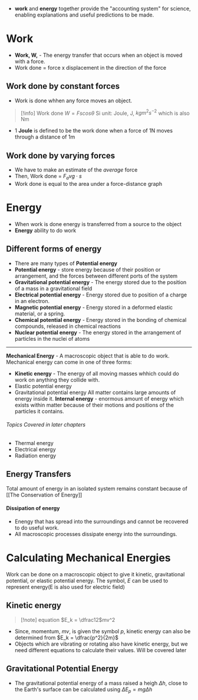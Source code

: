 - **work** and **energy** together provide the "accounting system" for science, enabling explanations and useful predictions to be made. 
# Work 
- **Work, W,** - The energy transfer that occurs when an object is moved with a force. 
- Work done = force x displacement in the direction of the force
## Work done by constant forces
- Work is done whhen any force moves an object. 
> [!info] Work done
> $W = Fs cos \theta$ 
> Si unit: Joule, J, $kg m^2 s^{-2}$ which is also Nm


- 1 **Joule** is defined to be the work done when a force of 1N moves through a distance of 1m
## Work done by varying forces
- We have to make an estimate of the *average* force
- Then, Work done = $F_avg \cdot s$
- Work done is equal to the area under a force-distance graph
# Energy
- When work is done energy is transferred from a source to the object
- **Energy** ability to do work
## Different forms of energy
- There are many types of **Potential energy**
- **Potential energy** - store energy because of their position or arrangement, and the forces between different ports of the system
- **Gravitational potential energy** - The energy stored due to the position of a mass in a gravitational field
- **Electrical potential energy** - Energy stored due to position of a charge in an electron. 
- **Magnetic potential energy** - Energy stored in a deformed elastic material, or a spring. 
- **Chemical potential energy** - Energy stored in the bonding of chemical compounds, released in chemical reactions
- **Nuclear potential energy** - The energy stored in the arrangement of particles in the nuclei of atoms
---
**Mechanical Energy** - A macroscopic object that is able to do work. 
Mechanical energy can come in one of three forms:
- **Kinetic energy** - The energy of all moving masses whhich could do work on anything they collide with. 
- Elastic potential energy
- Gravitational potential energy
All matter contains large amounts of energy inside it. 
**Internal energy** - enormous amount of energy which exists within matter because of their motions and positions of the particles it contains.  
###### Topics Covered in later chapters
- Thermal energy
- Electrical energy
- Radiation energy 
## Energy Transfers
Total amount of energy in an isolated system remains constant because of [[The Conservation of Energy]] 
#### Dissipation of energy 
- Enengy that has spread into the surroundings and cannot be recovered to do useful work. 
- All macroscopic processes dissipate energy into the surroundings. 
# Calculating Mechanical Energies 
Work can be done on a macroscopic object to give it kinetic, gravitational potential, or elastic potential energy. 
The symbol, $E$ can be used to represent energy(E is also used for electric field)
## Kinetic energy
>[!note] equation
>$E_k = \dfrac12$mv^2

- Since, momentum, $mv$, is given the symbol $p$, kinetic energy can also be determined from $E_k = \dfrac{p^2}{2m}$
- Objects which are vibrating or rotating also have kinetic energy, but we need different equations to calculate their values. Will be covered later
## Gravitational Potential Energy 
- The gravitational potential energy of a mass raised a heigh $\Delta h$, close to the Earth's surface can be calculated using $\Delta E_p = mg\Delta h$
#